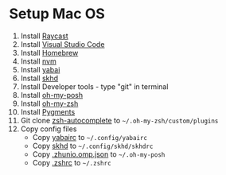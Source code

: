 # Setup Mac OS

1. Install [Raycast](https://www.raycast.com)
2. Install [Visual Studio Code](https://code.visualstudio.com)
3. Install [Homebrew](https://brew.sh)
4. Install [nvm](https://github.com/nvm-sh/nvm)
5. Install [yabai](https://github.com/koekeishiya/yabai)
6. Install [skhd](https://github.com/koekeishiya/skhd)
7. Install Developer tools - type "git" in terminal
8. Install [oh-my-posh](https://ohmyposh.dev/docs/installation/macos)
9. Install [oh-my-zsh](https://ohmyz.sh)
10. Install [Pygments](https://pygments.org)
11. Git clone [zsh-autocomplete](https://github.com/marlonrichert/zsh-autocomplete) to `~/.oh-my-zsh/custom/plugins`
12. Copy config files
    - Copy [yabairc](yabairc) to `~/.config/yabairc`
    - Copy [skhd](skhdrc) to `~/.config/skhd/skhdrc`
    - Copy [.zhunio.omp.json](.zhunio.omp.json) to `~/.oh-my-posh`
    - Copy [.zshrc](.zshrc) to `~/.zshrc`
